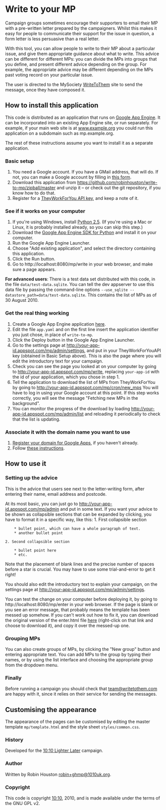 # Write to your MP

Campaign groups sometimes encourage their supporters to email their MP with a pre-written letter prepared by
the campaigners. Whilst this makes it easy for people to communicate their support for the issue in question,
a form letter is less persuasive than a real letter.

With this tool, you can allow people to write to their MP about a particular issue, and give them appropriate
guidance about what to write. This advice can be different for different MPs: you can divide the MPs into groups
that you define, and present different advice depending on the group. For example, the appropriate advice may
be different depending on the MPs past voting record on your particular issue.

The user is directed to the MySociety [WriteToThem](http://www.writetothem.com/) site to send the message,
once they have composed it.

## How to install this application

This code is distributed as an application that runs on [Google App Engine](http://code.google.com/appengine/).
It can be incorporated into an existing App Engine site, or run separately. For example, if your main web site
is at www.example.org you could run this application on a subdomain such as mp.example.org.

The rest of these instructions assume you want to install it as a separate application.

### Basic setup

1. You need a Google account. If you have a GMail address, that will do. If not, you can make a Google account
   by filling in [this form](https://www.google.com/accounts/NewAccount).
2. Download this application from <https://github.com/robinhouston/write-to-mp/zipball/master> and unzip it – or check out the git repository, if you know how to do that.
3. Register for a [TheyWorkForYou API key](http://www.theyworkforyou.com/api/key), and keep a note of it.

### See if it works on your computer

1. If you're using Windows, install [Python 2.5](http://www.python.org/ftp/python/2.5.4/python-2.5.4.msi). (If you're using a Mac or Linux, it is probably installed already, so you can skip this step.)
2. Download the [Google App Engine SDK for Python](http://code.google.com/appengine/downloads.html#Google_App_Engine_SDK_for_Python) and install it on your computer.
3. Run the Google App Engine Launcher.
4. Choose "Add existing application", and select the directory containing this application.
5. Click the Run button.
6. Go to http://localhost:8080/mp/write in your web browser, and make sure a page appears.

**For advanced users**: There is a test data set distributed with this code, in the file
`data/test-data.sqlite`. You can tell the dev appserver to use this data file by passing
the command-line options `--use_sqlite --datastore_path=data/test-data.sqlite`. This contains
the list of MPs as of 30 August 2010.

### Get the real thing working

1. Create a Google App Engine application [here](https://appengine.google.com/).
2. Edit the file `app.yaml` and on the first line insert the application identifier you just chose, 
   in place of `write-to-mp`.
3. Click the Deploy button in the Google App Engine Launcher.
4. Go to the settings page at http://your-app-id.appspot.com/mp/admin/settings, and put in your
   TheyWorkForYouAPI key (obtained in Basic Setup above). This is also the page where you will
   edit the introductory text for your campaign.
5. Check you can see the page you looked at on your computer by going to
   http://your-app-id.appspot.com/mp/write, replacing `your-app-id` with the id of your application,
   which you chose in step 1.
6. Tell the application to download the list of MPs from TheyWorkForYou by going to
   http://your-app-id.appspot.com/mp/cron/new_mps
   You will have to log in using your Google account at this point. If this step works
   correctly, you will see the message "Fetching new MPs in the background".
7. You can monitor the progress of the download by loading http://your-app-id.appspot.com/mp/admin/list
   and reloading it periodically to check that the list is updating.

### Associate it with the domain name you want to use

1. [Register your domain for Google Apps](https://www.google.com/a/cpanel/domain/new),
   if you haven't already.
2. Follow [these instructions](http://code.google.com/appengine/articles/domains.html).

## How to use it

### Setting up the advice

This is the advice that users see next to the letter-writing form, after entering their
name, email address and postcode.

At its most basic, you can just go to http://your-app-id.appspot.com/mp/admin and put in some
text. If you want your advice to be shown as collapsible sections that can be expanded by
clicking, you have to format it in a specific way, like this:
    1. First collapsible section
    
        * bullet point, which can have a whole paragraph of text.
        * another bullet point
    
    2. Second collapsible section
    
        * bullet point here
        * etc.
Note that the placement of blank lines and the precise number of spaces before
a star is crucial. You may have to use some trial-and-error to get it right!

You should also edit the introductory text to explain your campaign, on
the settings page at http://your-app-id.appspot.com/mp/admin/settings.

You can test the change on your computer before deploying it, by going to
http://localhost:8080/mp/enter in your web browser. If the page is blank or
you see an error message, that probably means the template has been messed
up somehow. If you can't work out how to fix it, you can download the original
version of the enter.html file [here](https://github.com/robinhouston/write-to-mp/raw/master/mp/enter.html)
(right-click on that link and choose to download it), and copy it over the
messed-up one.

### Grouping MPs

You can also create groups of MPs, by clicking the "New group" button and entering
appropriate text. You can add MPs to the group by typing their names, or by using
the list interface and choosing the appropriate group from the dropdown menu.

### Finally

Before running a campaign you should check that <team@writetothem.com> are happy with it,
since it relies on their service for sending the messages.

## Customising the appearance

The appearance of the pages can be customised by editing the master template `mp/template.html`
and the style sheet `styles/common.css`.

### History

Developed for the [10:10 Lighter Later](http://www.lighterlater.org/) campaign.

### Author

Written by Robin Houston <robin+ghmp@1010uk.org>.

### Copyright
This code is copyright [10:10](http://www.1010uk.org/), 2010, and is made available under the terms of the GNU GPL v2.

